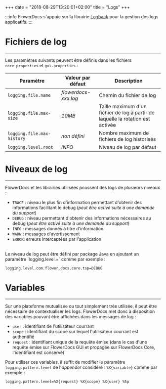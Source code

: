+++
date = "2018-08-29T13:20:01+02:00"
title = "Logs"
+++

:::info
FlowerDocs s'appuie sur la librairie [Logback](https://logback.qos.ch/) pour la gestion des logs applicatifs. 
:::

# Fichiers de log
-----

Les paramètres suivants peuvent être définis dans les fichiers `core.properties` et `gui.properties` :


| Paramètre                 | Valeur par défaut  |Description |
|---------------------------|-------------|-------------------|
|`logging.file.name`             |*flowerdocs-xxx.log*|Chemin du fichier de log|
|`logging.file.max-size`    |*10MB*|Taille maximum d'un fichier de log à partir de laquelle la rotation est activée|
|`logging.file.max-history` |*non défini*|Nombre maximum de fichiers de log historisés|
|`logging.level.root` |*INFO*|Niveau de log par défaut|


# Niveaux de log
-----

FlowerDocs et les librairies utilisées poussent des logs de plusieurs niveaux : 

* `TRACE` : niveau le plus fin d'information permettant d'obtenir des informations facilitant le debug (*peut être activé suite à une demande du support*)
* `DEBUG` : niveau permettant d'obtenir des informations nécessaires au debug (*peut être activé suite à une demande du support*)  
* `INFO` : messages donnés à titre d'information
* `WARN` : messages d'avertissement
* `ERROR`: erreurs interceptées par l'application

<br/>
Le niveau de log peut être défini par package Java en ajoutant un paramètre `logging.level.<package>=<niveau>` comme par exemple : 

```properties
logging.level.com.flower.docs.core.tsp=DEBUG
```

# Variables
-----

Sur une plateforme mutualisée ou tout simplement très utilisée, il peut être nécessaire de contextualiser les logs. FlowerDocs met donc à disposition des variables pouvant être affichées dans les messages de log : 

* `user` : identifiant de l'utilisateur courrant
* `scope` : identifiant du scope sur lequel l'utilisateur courrant est authentifié
* `request` : identifiant unique de la requête émise (dans le cas d'une requête émise sur FlowerDocs GUI et propagée sur FlowerDocs Core, l'identifiant est conservé)

Pour utiliser ces variables, il suffit de modifier le paramètre `logging.pattern.level` de l'*appender* considéré : `%X{variable}` comme par exemple : 

```properties
logging.pattern.level=%X{request} %X{scope} %X{user} %5p
```